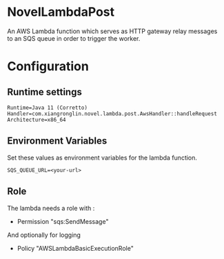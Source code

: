 # NovelLambdaPost
An AWS Lambda function which serves as HTTP gateway relay messages to an SQS queue in order to trigger the worker.

# Configuration
## Runtime settings
```
Runtime=Java 11 (Corretto)
Handler=com.xiangronglin.novel.lambda.post.AwsHandler::handleRequest
Architecture=x86_64
```

## Environment Variables
Set these values as environment variables for the lambda function. 
```
SQS_QUEUE_URL=<your-url>
```

## Role
The lambda needs a role with :
- Permission "sqs:SendMessage"

And optionally for logging
- Policy "AWSLambdaBasicExecutionRole"